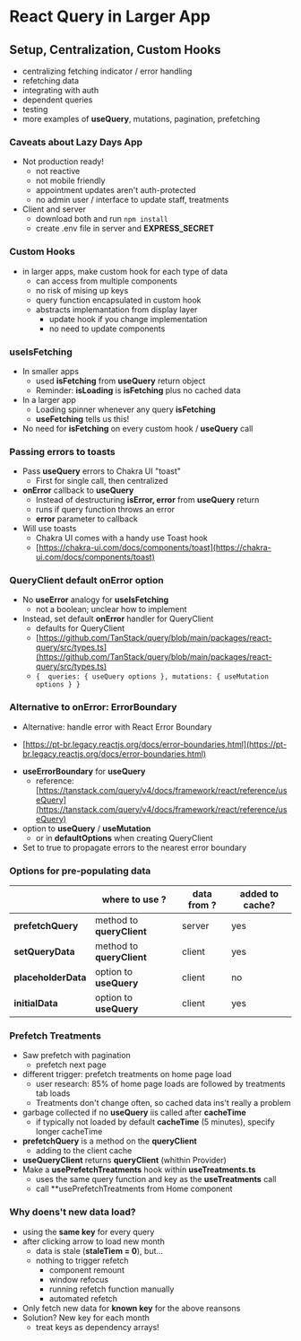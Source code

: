 # React Query in Larger App
## Setup, Centralization, Custom Hooks

* centralizing fetching indicator / error handling
* refetching data
* integrating with auth
* dependent queries
* testing
* more examples of **useQuery**, mutations, pagination, prefetching

### Caveats about Lazy Days App

* Not production ready!
    - not reactive
    - not mobile friendly
    - appointment updates aren't auth-protected
    - no admin user / interface to update staff, treatments
* Client and server
    - download both and run `npm install`
    - create .env file in server and **EXPRESS_SECRET**

### Custom Hooks

* in larger apps, make custom hook for each type of data
    - can access from multiple components
    - no risk of mising up keys
    - query function encapsulated in custom hook 
    -  abstracts implemantation from display layer
        - update hook if you change implementation
        - no need to update components

### useIsFetching

* In smaller apps
    - used **isFetching** from **useQuery** return object
    - Reminder: **isLoading** is **isFetching** plus no cached data
* In a larger app
    - Loading spinner whenever any query **isFetching**
    - **useFetching** tells us this!
* No need for **isFetching** on every custom hook / **useQuery** call

### Passing errors to toasts

* Pass **useQuery** errors to Chakra UI "toast"
    - First for single call, then centralized
* **onError** callback to **useQuery**
    - Instead of destructuring **isError, error** from **useQuery** return
    - runs if query function throws an error
    - **error** parameter to callback
* Will use toasts
    - Chakra UI comes with a handy use Toast hook
    - [https://chakra-ui.com/docs/components/toast](https://chakra-ui.com/docs/components/toast)

### QueryClient default **onError** option

* No **useError** analogy for **useIsFetching**
    - not a boolean; unclear how to implement
* Instead, set default **onError** handler for QueryClient
    - defaults for QueryClient
    - [https://github.com/TanStack/query/blob/main/packages/react-query/src/types.ts](https://github.com/TanStack/query/blob/main/packages/react-query/src/types.ts)
    - ``
        { 
            queries: { useQuery options },
            mutations: { useMutation options }
        }
    ``
### Alternative to **onError**: ErrorBoundary

* Alternative: handle error with React Error Boundary
- [https://pt-br.legacy.reactjs.org/docs/error-boundaries.html](https://pt-br.legacy.reactjs.org/docs/error-boundaries.html)
* **useErrorBoundary** for **useQuery**
    - reference: [https://tanstack.com/query/v4/docs/framework/react/reference/useQuery](https://tanstack.com/query/v4/docs/framework/react/reference/useQuery)
* option to **useQuery** / **useMutation**
    - or in **defaultOptions** when creating QueryClient
* Set to true to propagate errors to the nearest error boundary

### Options for pre-populating data

|  | where to use ? | data from ? | added to cache?
|--- |--- |--- |--- |
| **prefetchQuery** | method to **queryClient** | server | yes |
| **setQueryData** | method to **queryClient** | client | yes |
| **placeholderData** | option to **useQuery** | client | no |
| **initialData** | option to **useQuery** | client | yes |

### Prefetch Treatments

* Saw prefetch with pagination
    - prefetch next page
* different trigger: prefetch treatments on home page load
    - user research: 85% of home page loads are followed by treatments tab loads
    - Treatments don't change often, so cached data ins't really a problem
* garbage collected if no **useQuery** iis called after **cacheTime**
    - if typically not loaded by default **cacheTime**  (5 minutes), specify longer cacheTime
* **prefetchQuery** is a method on the **queryClient**
    - adding to the client cache
* **useQueryClient** returns **queryClient** (whithin Provider)
* Make a **usePrefetchTreatments** hook within **useTreatments.ts**
    - uses the same query function and key as the **useTreatments** call
    - call **usePrefetchTreatments from Home component

### Why doens't new data load?

* using the **same key** for every query
* after clicking arrow to load new month
    - data is stale (**staleTiem = 0**), but...
    - nothing to trigger refetch
        - component remount
        - window refocus
        - running refetch function manually
        - automated refetch
* Only fetch new data for **known key** for the above reansons
* Solution? New key for each month
    - treat keys as dependency arrays!


